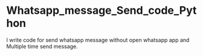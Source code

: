 # Whatsapp_message_Send_code_Python
I write code for send whatsapp message without open whatsapp app and Multiple time send message.

